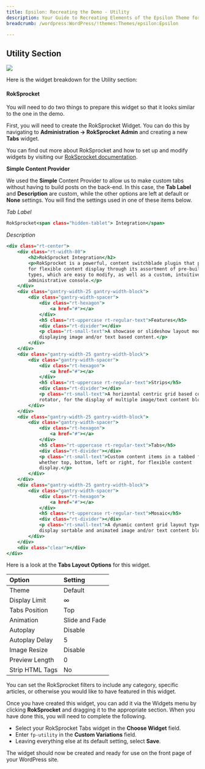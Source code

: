 ```yaml
---
title: Epsilon: Recreating the Demo - Utility
description: Your Guide to Recreating Elements of the Epsilon Theme for WordPress
breadcrumb: /wordpress:WordPress/!themes:Themes/epsilon:Epsilon

---
```


Utility Section
-----

![][demo]

Here is the widget breakdown for the Utility section:

#### RokSprocket

You will need to do two things to prepare this widget so that it looks similar to the one in the demo.

First, you will need to create the RokSprocket Widget. You can do this by navigating to **Administration -> RokSprocket Admin** and creating a new **Tabs** widget.

You can find out more about RokSprocket and how to set up and modify widgets by visiting our [RokSprocket documentation][roksprocket].

**Simple Content Provider**

We used the **Simple** Content Provider to allow us to make custom tabs without having to build posts on the back-end. In this case, the **Tab Label** and **Description** are custom, while the other options are left at default or **None** settings. You will find the settings used in one of these items below.

*Tab Label*

~~~ .html
RokSprocket<span class="hidden-tablet"> Integration</span>
~~~

*Description*

~~~ .html
<div class="rt-center">
    <div class="rt-width-80">
        <h2>RokSprocket Integration</h2>
        <p>RokSprocket is a powerful, content switchblade plugin that provides
        for flexible content display through its assortment of pre-built layout
        types, which are easy to modify, as well as a custom, intuitive
        administrative console.</p>
    </div>
    <div class="gantry-width-25 gantry-width-block">
        <div class="gantry-width-spacer">
            <div class="rt-hexagon">
                <a href="#"></a>
            </div>
            <h5 class="rt-uppercase rt-regular-text">Features</h5>
            <div class="rt-divider"></div>
            <p class="rt-small-text">A showcase or slideshow layout mode for
            displaying image and/or text based content.</p>
        </div>
    </div>
    <div class="gantry-width-25 gantry-width-block">
        <div class="gantry-width-spacer">
            <div class="rt-hexagon">
                <a href="#"></a>
            </div>
            <h5 class="rt-uppercase rt-regular-text">Strips</h5>
            <div class="rt-divider"></div>
            <p class="rt-small-text">A horizontal centric grid based content
            rotator, for the display of multiple image/text content blocks.</p>
        </div>
    </div>
    <div class="gantry-width-25 gantry-width-block">
        <div class="gantry-width-spacer">
            <div class="rt-hexagon">
                <a href="#"></a>
            </div>
            <h5 class="rt-uppercase rt-regular-text">Tabs</h5>
            <div class="rt-divider"></div>
            <p class="rt-small-text">Custom content items in a tabbed format,
            whether top, bottom, left or right, for flexible content
            display.</p>
        </div>
    </div>
    <div class="gantry-width-25 gantry-width-block">
        <div class="gantry-width-spacer">
            <div class="rt-hexagon">
                <a href="#"></a>
            </div>
            <h5 class="rt-uppercase rt-regular-text">Mosaic</h5>
            <div class="rt-divider"></div>
            <p class="rt-small-text">A dynamic content grid layout type, to
            display sortable and animated image and/or text content blocks.</p>
        </div>
    </div>
    <div class="clear"></div>
</div>
~~~

Here is a look at the **Tabs Layout Options** for this widget.

| Option          | Setting        |
| :-------------- | :------------  |
| Theme           | Default        |
| Display Limit   | ∞              |
| Tabs Position   | Top            |
| Animation       | Slide and Fade |
| Autoplay        | Disable        |
| Autoplay Delay  | 5              |
| Image Resize    | Disable        |
| Preview Length  | 0              |
| Strip HTML Tags | No             |

You can set the RokSprocket filters to include any category, specific articles, or otherwise you would like to have featured in this widget.

Once you have created this widget, you can add it via the Widgets menu by clicking **RokSprocket** and dragging it to the appropriate section. When you have done this, you will need to complete the following.

* Select your RokSprocket Tabs widget in the **Choose Widget** field.
* Enter `fp-utility` in the **Custom Variations** field.
* Leaving everything else at its default setting, select **Save**.

The widget should now be created and ready for use on the front page of your WordPress site.

[demo]: assets/demo_4.jpeg
[roksprocket]: ../../plugins/roksprocket/